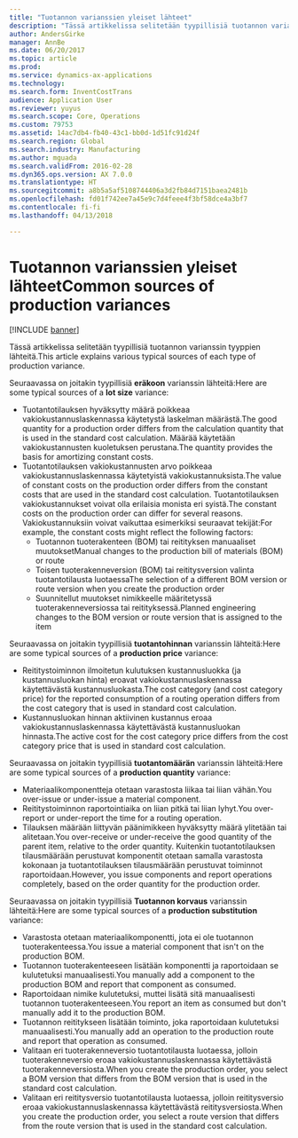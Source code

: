 ```yaml
---
title: "Tuotannon varianssien yleiset lähteet"
description: "Tässä artikkelissa selitetään tyypillisiä tuotannon varianssin tyyppien lähteitä."
author: AndersGirke
manager: AnnBe
ms.date: 06/20/2017
ms.topic: article
ms.prod: 
ms.service: dynamics-ax-applications
ms.technology: 
ms.search.form: InventCostTrans
audience: Application User
ms.reviewer: yuyus
ms.search.scope: Core, Operations
ms.custom: 79753
ms.assetid: 14ac7db4-fb40-43c1-bb0d-1d51fc91d24f
ms.search.region: Global
ms.search.industry: Manufacturing
ms.author: mguada
ms.search.validFrom: 2016-02-28
ms.dyn365.ops.version: AX 7.0.0
ms.translationtype: HT
ms.sourcegitcommit: a8b5a5af5108744406a3d2fb84d7151baea2481b
ms.openlocfilehash: fd01f742ee7a45e9c7d4feee4f3bf58dce4a3bf7
ms.contentlocale: fi-fi
ms.lasthandoff: 04/13/2018

---
```


# <a name="common-sources-of-production-variances"></a><span data-ttu-id="34762-103">Tuotannon varianssien yleiset lähteet</span><span class="sxs-lookup"><span data-stu-id="34762-103">Common sources of production variances</span></span>

[!INCLUDE [banner](../includes/banner.md)]

<span data-ttu-id="34762-104">Tässä artikkelissa selitetään tyypillisiä tuotannon varianssin tyyppien lähteitä.</span><span class="sxs-lookup"><span data-stu-id="34762-104">This article explains various typical sources of each type of production variance.</span></span> 

<span data-ttu-id="34762-105">Seuraavassa on joitakin tyypillisiä **eräkoon** varianssin lähteitä:</span><span class="sxs-lookup"><span data-stu-id="34762-105">Here are some typical sources of a **lot size** variance:</span></span>

-   <span data-ttu-id="34762-106">Tuotantotilauksen hyväksytty määrä poikkeaa vakiokustannuslaskennassa käytetystä laskelman määrästä.</span><span class="sxs-lookup"><span data-stu-id="34762-106">The good quantity for a production order differs from the calculation quantity that is used in the standard cost calculation.</span></span> <span data-ttu-id="34762-107">Määrää käytetään vakiokustannusten kuoletuksen perustana.</span><span class="sxs-lookup"><span data-stu-id="34762-107">The quantity provides the basis for amortizing constant costs.</span></span>
-   <span data-ttu-id="34762-108">Tuotantotilauksen vakiokustannusten arvo poikkeaa vakiokustannuslaskennassa käytetyistä vakiokustannuksista.</span><span class="sxs-lookup"><span data-stu-id="34762-108">The value of constant costs on the production order differs from the constant costs that are used in the standard cost calculation.</span></span> <span data-ttu-id="34762-109">Tuotantotilauksen vakiokustannukset voivat olla erilaisia monista eri syistä.</span><span class="sxs-lookup"><span data-stu-id="34762-109">The constant costs on the production order can differ for several reasons.</span></span> <span data-ttu-id="34762-110">Vakiokustannuksiin voivat vaikuttaa esimerkiksi seuraavat tekijät:</span><span class="sxs-lookup"><span data-stu-id="34762-110">For example, the constant costs might reflect the following factors:</span></span>
    -   <span data-ttu-id="34762-111">Tuotannon tuoterakenteen (BOM) tai reitityksen manuaaliset muutokset</span><span class="sxs-lookup"><span data-stu-id="34762-111">Manual changes to the production bill of materials (BOM) or route</span></span>
    -   <span data-ttu-id="34762-112">Toisen tuoterakenneversion (BOM) tai reititysversion valinta tuotantotilausta luotaessa</span><span class="sxs-lookup"><span data-stu-id="34762-112">The selection of a different BOM version or route version when you create the production order</span></span>
    -   <span data-ttu-id="34762-113">Suunnitellut muutokset nimikkeelle määritetyssä tuoterakenneversiossa tai reitityksessä.</span><span class="sxs-lookup"><span data-stu-id="34762-113">Planned engineering changes to the BOM version or route version that is assigned to the item</span></span>

<span data-ttu-id="34762-114">Seuraavassa on joitakin tyypillisiä **tuotantohinnan** varianssin lähteitä:</span><span class="sxs-lookup"><span data-stu-id="34762-114">Here are some typical sources of a **production price** variance:</span></span>

-   <span data-ttu-id="34762-115">Reititystoiminnon ilmoitetun kulutuksen kustannusluokka (ja kustannusluokan hinta) eroavat vakiokustannuslaskennassa käytettävästä kustannusluokasta.</span><span class="sxs-lookup"><span data-stu-id="34762-115">The cost category (and cost category price) for the reported consumption of a routing operation differs from the cost category that is used in standard cost calculation.</span></span>
-   <span data-ttu-id="34762-116">Kustannusluokan hinnan aktiivinen kustannus eroaa vakiokustannuslaskennassa käytettävästä kustannusluokan hinnasta.</span><span class="sxs-lookup"><span data-stu-id="34762-116">The active cost for the cost category price differs from the cost category price that is used in standard cost calculation.</span></span>

<span data-ttu-id="34762-117">Seuraavassa on joitakin tyypillisiä **tuotantomäärän** varianssin lähteitä:</span><span class="sxs-lookup"><span data-stu-id="34762-117">Here are some typical sources of a **production quantity** variance:</span></span>

-   <span data-ttu-id="34762-118">Materiaalikomponentteja otetaan varastosta liikaa tai liian vähän.</span><span class="sxs-lookup"><span data-stu-id="34762-118">You over-issue or under-issue a material component.</span></span>
-   <span data-ttu-id="34762-119">Reititystoiminnon raportointiaika on liian pitkä tai liian lyhyt.</span><span class="sxs-lookup"><span data-stu-id="34762-119">You over-report or under-report the time for a routing operation.</span></span>
-   <span data-ttu-id="34762-120">Tilauksen määrään liittyvän päänimikkeen hyväksytty määrä ylitetään tai alitetaan.</span><span class="sxs-lookup"><span data-stu-id="34762-120">You over-receive or under-receive the good quantity of the parent item, relative to the order quantity.</span></span> <span data-ttu-id="34762-121">Kuitenkin tuotantotilauksen tilausmäärään perustuvat komponentit otetaan samalla varastosta kokonaan ja tuotantotilauksen tilausmäärään perustuvat toiminnot raportoidaan.</span><span class="sxs-lookup"><span data-stu-id="34762-121">However, you issue components and report operations completely, based on the order quantity for the production order.</span></span>

<span data-ttu-id="34762-122">Seuraavassa on joitakin tyypillisiä **Tuotannon korvaus** varianssin lähteitä:</span><span class="sxs-lookup"><span data-stu-id="34762-122">Here are some typical sources of a **production substitution** variance:</span></span>

-   <span data-ttu-id="34762-123">Varastosta otetaan materiaalikomponentti, jota ei ole tuotannon tuoterakenteessa.</span><span class="sxs-lookup"><span data-stu-id="34762-123">You issue a material component that isn't on the production BOM.</span></span>
-   <span data-ttu-id="34762-124">Tuotannon tuoterakenteeseen lisätään komponentti ja raportoidaan se kulutetuksi manuaalisesti.</span><span class="sxs-lookup"><span data-stu-id="34762-124">You manually add a component to the production BOM and report that component as consumed.</span></span>
-   <span data-ttu-id="34762-125">Raportoidaan nimike kulutetuksi, muttei lisätä sitä manuaalisesti tuotannon tuoterakenteeseen.</span><span class="sxs-lookup"><span data-stu-id="34762-125">You report an item as consumed but don't manually add it to the production BOM.</span></span>
-   <span data-ttu-id="34762-126">Tuotannon reititykseen lisätään toiminto, joka raportoidaan kulutetuksi manuaalisesti.</span><span class="sxs-lookup"><span data-stu-id="34762-126">You manually add an operation to the production route and report that operation as consumed.</span></span>
-   <span data-ttu-id="34762-127">Valitaan eri tuoterakenneversio tuotantotilausta luotaessa, jolloin tuoterakenneversio eroaa vakiokustannuslaskennassa käytettävästä tuoterakenneversiosta.</span><span class="sxs-lookup"><span data-stu-id="34762-127">When you create the production order, you select a BOM version that differs from the BOM version that is used in the standard cost calculation.</span></span>
-   <span data-ttu-id="34762-128">Valitaan eri reititysversio tuotantotilausta luotaessa, jolloin reititysversio eroaa vakiokustannuslaskennassa käytettävästä reititysversiosta.</span><span class="sxs-lookup"><span data-stu-id="34762-128">When you create the production order, you select a route version that differs from the route version that is used in the standard cost calculation.</span></span>





